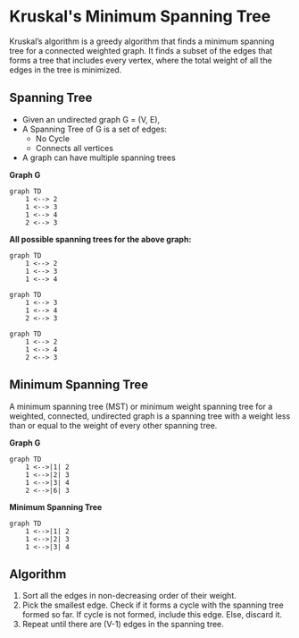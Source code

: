 # Kruskal's Minimum Spanning Tree
Kruskal’s algorithm is a greedy algorithm that finds a minimum spanning tree for a connected weighted graph. It finds a subset of the edges that forms a tree that includes every vertex, where the total weight of all the edges in the tree is minimized.
## Spanning Tree
- Given an undirected graph G = (V, E), 
- A Spanning Tree of G is a set of edges:
  - No Cycle
  - Connects all vertices
- A graph can have multiple spanning trees

**Graph G**
```mermaid
graph TD
    1 <--> 2
    1 <--> 3
    1 <--> 4
    2 <--> 3
```

**All possible spanning trees for the above graph:**
```mermaid
graph TD
    1 <--> 2
    1 <--> 3
    1 <--> 4
```

```mermaid
graph TD
    1 <--> 3
    1 <--> 4
    2 <--> 3
```

```mermaid
graph TD
    1 <--> 2
    1 <--> 4
    2 <--> 3
```

## Minimum Spanning Tree
A minimum spanning tree (MST) or minimum weight spanning tree for a weighted, connected, undirected graph is a spanning tree with a weight less than or equal to the weight of every other spanning tree.

**Graph G**
```mermaid
graph TD
    1 <-->|1| 2
    1 <-->|2| 3
    1 <-->|3| 4
    2 <-->|6| 3
```

**Minimum Spanning Tree**
```mermaid
graph TD
    1 <-->|1| 2
    1 <-->|2| 3
    1 <-->|3| 4
```

## Algorithm
1. Sort all the edges in non-decreasing order of their weight.
2. Pick the smallest edge. Check if it forms a cycle with the spanning tree formed so far. If cycle is not formed, include this edge. Else, discard it.
3. Repeat until there are (V-1) edges in the spanning tree.
